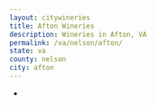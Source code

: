 ```yaml
---
layout: citywineries
title: Afton Wineries
description: Wineries in Afton, VA
permalink: /va/nelson/afton/
state: va
county: nelson
city: afton
---
```

-
